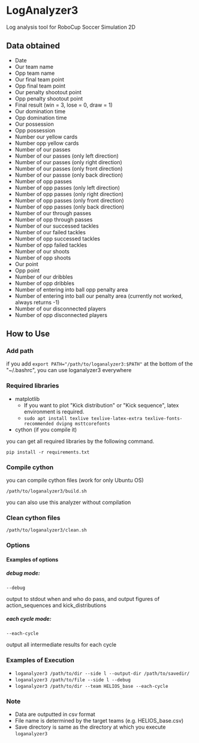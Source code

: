 # LogAnalyzer3

Log analysis tool for RoboCup Soccer Simulation 2D

## Data obtained

- Date
- Our team name
- Opp team name
- Our final team point
- Opp final team point
- Our penalty shootout point
- Opp penalty shootout point
- Final result (win = 3, lose = 0, draw = 1)
- Our domination time
- Opp domination time
- Our possession
- Opp possession
- Number our yellow cards
- Number opp yellow cards
- Number of our passes
- Number of our passes (only left direction)
- Number of our passes (only right direction)
- Number of our passes (only front direction)
- Number of our passse (only back direction)
- Number of opp passes
- Number of opp passes (only left direction)
- Number of opp passes (only right direction)
- Number of opp passes (only front direction)
- Number of opp passes (only back direction)
- Number of our through passes
- Number of opp through passes
- Number of our successed tackles
- Number of our failed tackles
- Number of opp successed tackles
- Number of opp failed tackles
- Number of our shoots
- Number of opp shoots
- Our point
- Opp point
- Number of our dribbles
- Number of opp dribbles
- Number of entering into ball opp penalty area
- Number of entering into ball our penalty area (currently not worked, always returns -1)
- Number of our disconnected players
- Number of opp disconnected players

## How to Use

### Add path

if you add `export PATH="/path/to/loganalyzer3:$PATH"` at the bottom of the "~/.bashrc", you can use loganalyzer3 everywhere

### Required libraries

- matplotlib
	- If you want to plot "Kick distribution" or "Kick sequence", latex environment is required.
	- `sudo apt install texlive texlive-latex-extra texlive-fonts-recommended dvipng msttcorefonts`
- cython (if you compile it)

you can get all required libraries by the following command.

`pip install -r requirements.txt`

### Compile cython

you can compile cython files (work for only Ubuntu OS)

`/path/to/loganalyzer3/build.sh`

you can also use this analyzer without compilation

### Clean cython files

`/path/to/loganalyzer3/clean.sh`

### Options

#### Examples of options

##### debug mode: 

`--debug` 

output to stdout when and who do pass, and output figures of action_sequences and kick_distributions

##### each cycle mode: 

`--each-cycle`

output all intermediate results for each cycle

### Examples of Execution

- `loganalyzer3 /path/to/dir --side l --output-dir /path/to/savedir/`
- `loganalyzer3 /path/to/file --side l --debug`
- `loganalyzer3 /path/to/dir --team HELIOS_base --each-cycle`

### Note

- Data are outputted in csv format
- File name is determined by the target teams (e.g. HELIOS_base.csv)
- Save directory is same as the directory at which you execute `loganalyzer3` 
